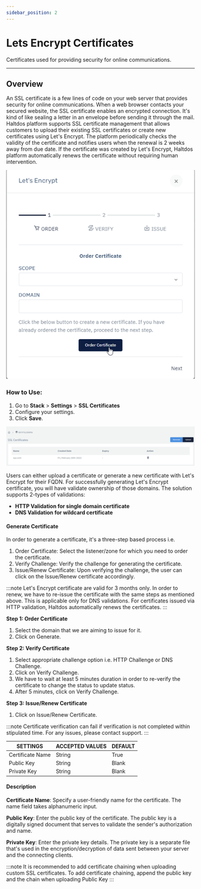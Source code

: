 ```yaml
---
sidebar_position: 2
---
```




# Lets Encrypt Certificates


Certificates used for providing security for online communications.

---

## Overview

An SSL certificate is a few lines of code on your web server that provides security for online communications. When a web browser contacts your secured website, the SSL certificate enables an encrypted connection. It's kind of like sealing a letter in an envelope before sending it through the mail.  
Haltdos platform supports SSL certificate management that allows customers to upload their existing SSL certificates or create new certificates using Let's Encrypt. The platform periodically checks the validity of the certificate and notifies users when the renewal is 2 weeks away from due date. If the certificate was created by Let's Encrypt, Haltdos platform automatically renews the certificate without requiring human intervention.  

![lets encrypt](/img/platform/lets_encrypt1.png)

### How to Use:  

1. Go to **Stack** > **Settings** > **SSL Certificates**
2. Configure your settings. 
3. Click **Save**. 

![lets encrypt](/img/platform/lets_encrypt.png)

Users can either upload a certificate or generate a new certificate with Let's Encrypt for their FQDN. For successfully generating Let's Encrypt certificate, you will have validate ownership of those domains. The solution supports 2-types of validations:

- **HTTP Validation for single domain certificate**
- **DNS Validation for wildcard certificate**

#### Generate Certificate
In order to generate a certificate, it's a three-step based process i.e.  
1. Order Certificate: Select the listener/zone for which you need to order the certificate.  
2. Verify Challenge: Verify the challenge for generating the certificate.  
3. Issue/Renew Certificate: Upon verifying the challenge, the user can click on the Issue/Renew certificate accordingly.  


:::note
Let's Encrypt certificate are valid for 3 months only. In order to renew, we have to re-issue the certificate with the same steps as mentioned above. This is applicable only for DNS validations. For certificates issued via HTTP validation, Haltdos automatically renews the certificates.
:::

**Step 1: Order Certificate**
1. Select the domain that we are aiming to issue for it.  
2. Click on Generate.  

**Step 2: Verify Certificate**
1. Select appropriate challenge option i.e. HTTP Challenge or DNS Challenge.
2. Click on Verify Challenge.
3. We have to wait at least 5 minutes duration in order to re-verify the certificate to change the status to update status.  
4. After 5 minutes, click on Verify Challenge.

**Step 3: Issue/Renew Certificate**
1. Click on Issue/Renew Certificate.

:::note
Certificate verification can fail if verification is not completed within stipulated time. For any issues, please contact support.
:::

| SETTINGS        | ACCEPTED VALUES | DEFAULT |
|-----------------|-----------------|---------|
| Certificate Name| String          | True    |
| Public Key      | String          | Blank   |
| Private Key     | String          | Blank   |

#### Description
**Certificate Name**: Specify a user-friendly name for the certificate. The name field takes alphanumeric input.  

**Public Key**: Enter the public key of the certificate. The public key is a digitally signed document that serves to validate the sender's authorization and name.  

**Private Key**: Enter the private key details. The private key is a separate file that's used in the encryption/decryption of data sent between your server and the connecting clients.  

:::note
It is recommended to add certificate chaining when uploading custom SSL certificates. To add certificate chaining, append the public key and the chain when uploading Public Key 
:::